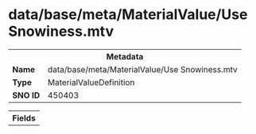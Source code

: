 <h1>data/base/meta/MaterialValue/Use Snowiness.mtv</h1><table><tr><th colspan="100%">Metadata</th></tr><tr><td><b>Name</b></td><td>data/base/meta/MaterialValue/Use Snowiness.mtv</td></tr><tr><td><b>Type</b></td><td>MaterialValueDefinition</td></tr><tr><td><b>SNO ID</b></td><td>450403</td></tr></table>

<table><tr><th colspan="100%">Fields</th></tr></table>

